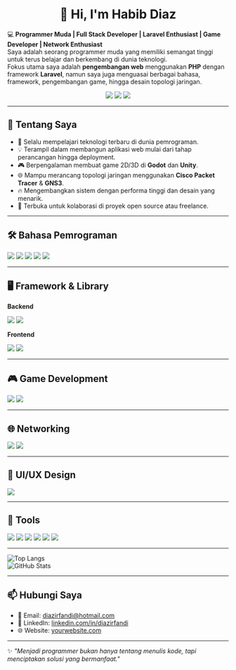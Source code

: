 <h1 align="center">👋 Hi, I'm Habib Diaz</h1>

💻 **Programmer Muda | Full Stack Developer | Laravel Enthusiast | Game Developer | Network Enthusiast**  
Saya adalah seorang programmer muda yang memiliki semangat tinggi untuk terus belajar dan berkembang di dunia teknologi.  
Fokus utama saya adalah **pengembangan web** menggunakan **PHP** dengan framework **Laravel**, namun saya juga menguasai berbagai bahasa, framework, pengembangan game, hingga desain topologi jaringan.
<p align="center">
  <img src="https://komarev.com/ghpvc/?username=DiazIrfandi&style=flat&label=Profile+Views"/>
  <img src="https://img.shields.io/github/followers/DiazIrfandi?style=flat&logo=github"/>
  <img src="https://img.shields.io/github/stars/DiazIrfandi?style=flat&logo=github"/>
</p>

---

## 🚀 Tentang Saya
- 🌱 Selalu mempelajari teknologi terbaru di dunia pemrograman.
- 💡 Terampil dalam membangun aplikasi web mulai dari tahap perancangan hingga deployment.
- 🎮 Berpengalaman membuat game 2D/3D di **Godot** dan **Unity**.
- 🌐 Mampu merancang topologi jaringan menggunakan **Cisco Packet Tracer** & **GNS3**.
- 🔥 Mengembangkan sistem dengan performa tinggi dan desain yang menarik.
- 🤝 Terbuka untuk kolaborasi di proyek open source atau freelance.

---

## 🛠 Bahasa Pemrograman
<p>
  <img src="https://img.shields.io/badge/PHP-777BB4?style=flat&logo=php&logoColor=white"/>
  <img src="https://img.shields.io/badge/JavaScript-F7DF1E?style=flat&logo=javascript&logoColor=black"/>
  <img src="https://img.shields.io/badge/Node.js-339933?style=flat&logo=nodedotjs&logoColor=white"/>
  <img src="https://img.shields.io/badge/HTML5-E34F26?style=flat&logo=html5&logoColor=white"/>
  <img src="https://img.shields.io/badge/CSS3-1572B6?style=flat&logo=css3&logoColor=white"/>
</p>

---

## 🖥 Framework & Library
**Backend**
<p>
  <img src="https://img.shields.io/badge/Laravel-FF2D20?style=flat&logo=laravel&logoColor=white"/>
  <img src="https://img.shields.io/badge/Express.js-000000?style=flat&logo=express&logoColor=white"/>
</p>

**Frontend**
<p>
  <img src="https://img.shields.io/badge/React-61DAFB?style=flat&logo=react&logoColor=black"/>
  <img src="https://img.shields.io/badge/TailwindCSS-38B2AC?style=flat&logo=tailwindcss&logoColor=white"/>
</p>

---

## 🎮 Game Development
<p>
  <img src="https://img.shields.io/badge/Godot-478CBF?style=flat&logo=godot-engine&logoColor=white"/>
  <img src="https://img.shields.io/badge/Unity-000000?style=flat&logo=unity&logoColor=white"/>
</p>

---

## 🌐 Networking
<p>
  <img src="https://img.shields.io/badge/Cisco%20Packet%20Tracer-1BA0D7?style=flat&logo=cisco&logoColor=white"/>
  <img src="https://img.shields.io/badge/GNS3-FF6C37?style=flat&logo=gns3&logoColor=white"/>
</p>

---

## 🎨 UI/UX Design
<p>
  <img src="https://img.shields.io/badge/Figma-F24E1E?style=flat&logo=figma&logoColor=white"/>
</p>

---

## 🧰 Tools
<p>
  <img src="https://img.shields.io/badge/Postman-FF6C37?style=flat&logo=postman&logoColor=white"/>
  <img src="https://img.shields.io/badge/GitHub-181717?style=flat&logo=github&logoColor=white"/>
  <img src="https://img.shields.io/badge/Git%20Bash-F05032?style=flat&logo=git&logoColor=white"/>
  <img src="https://img.shields.io/badge/MariaDB-003545?style=flat&logo=mariadb&logoColor=white"/>
  <img src="https://img.shields.io/badge/phpMyAdmin-6C78AF?style=flat&logo=phpmyadmin&logoColor=white"/>
  <img src="https://img.shields.io/badge/cPanel-FF6C2C?style=flat&logo=cpanel&logoColor=white"/>
</p>

---

![Top Langs](https://github-readme-stats.vercel.app/api/top-langs/?username=yourusername&layout=compact&theme=radical)  
![GitHub Stats](https://github-readme-stats.vercel.app/api?username=yourusername&show_icons=true&theme=radical)

---

## 📫 Hubungi Saya
- 📧 Email: [diazirfandi@hotmail.com](mailto:diazirfandi@hotmail.com)
- 💼 LinkedIn: [linkedin.com/in/diazirfandi](https://linkedin.com/in/diazirfandi)
- 🌐 Website: [yourwebsite.com](https://yourwebsite.com)

---

✨ _"Menjadi programmer bukan hanya tentang menulis kode, tapi menciptakan solusi yang bermanfaat."_

